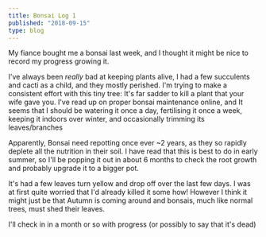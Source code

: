 ```yaml
---
title: Bonsai Log 1
published: "2018-09-15"
type: blog
---
```


My fiance bought me a bonsai last week, and I thought it might be nice to record my progress growing it.

I've always been _really_ bad at keeping plants alive, I had a few succulents and cacti as a child, and they mostly perished. I'm trying to make a consistent effort with this tiny tree: It's far sadder to kill a plant that your wife gave you. I've read up on proper bonsai maintenance online, and It seems that I should be watering it once a day, fertilising it once a week, keeping it indoors over winter, and occasionally trimming its leaves/branches

Apparently, Bonsai need repotting once ever ~2 years, as they so rapidly deplete all the nutrition in their soil. I have read that this is best to do in early summer, so I'll be popping it out in about 6 months to check the root growth and probably upgrade it to a bigger pot.

It's had a few leaves turn yellow and drop off over the last few days. I was at first quite worried that I'd already killed it some how! However I think it might just be that Autumn is coming around and bonsais, much like normal trees, must shed their leaves.

I'll check in in a month or so with progress (or possibly to say that it's dead)
